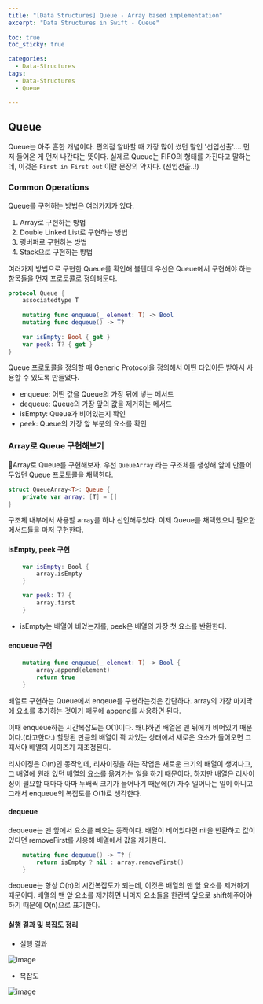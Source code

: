 ```yaml
---
title: "[Data Structures] Queue - Array based implementation"
excerpt: "Data Structures in Swift - Queue"
  
toc: true
toc_sticky: true

categories:
  - Data-Structures
tags:
  - Data-Structures
  - Queue

---
```


## Queue

Queue는 아주 흔한 개념이다. 편의점 알바할 때 가장 많이 썼던 말인 '선입선출'.... 먼저 들어온 게 먼저 나간다는 뜻이다.
실제로 Queue는 FIFO의 형태를 가진다고 말하는데, 이것은 `First in First out` 이란 문장의 약자다. (선입선출..!)

### Common Operations

Queue를 구현하는 방법은 여러가지가 있다.

1. Array로 구현하는 방법
2. Double Linked List로 구현하는 방법
3. 링버퍼로 구현하는 방법
4. Stack으로 구현하는 방법

여러가지 방법으로 구현한 Queue를 확인해 볼텐데 우선은 Queue에서 구현해야 하는 항목들을 먼저 프로토콜로 정의해둔다.

```swift
protocol Queue {
    associatedtype T
    
    mutating func enqueue(_ element: T) -> Bool
    mutating func dequeue() -> T?
    
    var isEmpty: Bool { get }
    var peek: T? { get }
}
```

Queue 프로토콜을 정의할 때 Generic Protocol을 정의해서 어떤 타입이든 받아서 사용할 수 있도록 만들었다.

- enqueue: 어떤 값을 Queue의 가장 뒤에 넣는 메서드
- dequeue: Queue의 가장 앞의 값을 제거하는 메서드
- isEmpty: Queue가 비어있는지 확인
- peek: Queue의 가장 앞 부분의 요소를 확인

### Array로 Queue 구현해보기

Array로 Queue를 구현해보자. 우선 `QueueArray` 라는 구조체를 생성해 앞에 만들어두었던 Queue 프로토콜을 채택한다.

```swift
struct QueueArray<T>: Queue {
    private var array: [T] = []
}
```
구조체 내부에서 사용할 array를 하나 선언해두었다. 이제 Queue를 채택했으니 필요한 메서드들을 마저 구현한다.

#### isEmpty, peek 구현

```swift
    var isEmpty: Bool {
        array.isEmpty
    }

    var peek: T? {
        array.first
    }
```

- isEmpty는 배열이 비었는지를, peek은 배열의 가장 첫 요소를 반환한다.

#### enqueue 구현

```swift
    mutating func enqueue(_ element: T) -> Bool {
        array.append(element)
        return true
    }
```

배열로 구현하는 Queue에서 enqeue를 구현하는것은 간단하다. array의 가장 마지막에 요소를 추가하는 것이기 때문에 append를 사용하면 된다.

이때 enqueue하는 시간복잡도는 O(1)이다. 왜냐하면 배열은 맨 뒤에가 비어있기 때문이다.(라고한다.) 할당된 만큼의 배열이 꽉 차있는 상태에서 새로운 요소가 들어오면 그때서야 배열의 사이즈가 재조정된다. 

리사이징은 O(n)인 동작인데, 리사이징을 하는 작업은 새로운 크기의 배열이 생겨나고, 그 배열에 원래 있던 배열의 요소를 옮겨가는 일을 하기 때문이다. 하지만 배열은 리사이징이 필요할 때마다 아마 두배씩 크기가 늘어나기 때문에(?) 자주 일어나는 일이 아니고 그래서 enqueue의 복잡도를 O(1)로 생각한다.


#### dequeue

dequeue는 맨 앞에서 요소를 빼오는 동작이다. 배열이 비어있다면 nil을 반환하고 값이 있다면 removeFirst를 사용해 배열에서 값을 제거한다.

```swift
    mutating func dequeue() -> T? {
        return isEmpty ? nil : array.removeFirst()
    }
```

dequeue는 항상 O(n)의 시간복잡도가 되는데, 이것은 배열의 맨 앞 요소를 제거하기 때문이다. 배열의 맨 앞 요소를 제거하면 나머지 요소들을 한칸씩 앞으로 shift해주어야 하기 때문에 O(n)으로 표기한다.

#### 실행 결과 및 복잡도 정리

- 실행 결과

![image](https://user-images.githubusercontent.com/22000470/181876320-4d3f1d9c-e8f0-41fa-afe0-d8a5d7ed970d.png)

- 복잡도

![image](https://user-images.githubusercontent.com/22000470/181876346-406711d5-cede-4fd2-8d4d-8c1d3446aae0.png)
